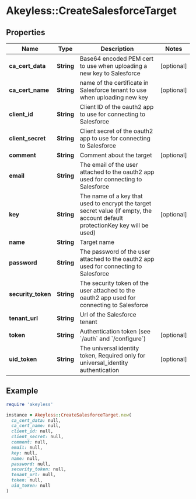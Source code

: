 # Akeyless::CreateSalesforceTarget

## Properties

| Name | Type | Description | Notes |
| ---- | ---- | ----------- | ----- |
| **ca_cert_data** | **String** | Base64 encoded PEM cert to use when uploading a new key to Salesforce | [optional] |
| **ca_cert_name** | **String** | name of the certificate in Salesforce tenant to use when uploading new key | [optional] |
| **client_id** | **String** | Client ID of the oauth2 app to use for connecting to Salesforce |  |
| **client_secret** | **String** | Client secret of the oauth2 app to use for connecting to Salesforce |  |
| **comment** | **String** | Comment about the target | [optional] |
| **email** | **String** | The email of the user attached to the oauth2 app used for connecting to Salesforce |  |
| **key** | **String** | The name of a key that used to encrypt the target secret value (if empty, the account default protectionKey key will be used) | [optional] |
| **name** | **String** | Target name |  |
| **password** | **String** | The password of the user attached to the oauth2 app used for connecting to Salesforce |  |
| **security_token** | **String** | The security token of the user attached to the oauth2 app used for connecting to Salesforce |  |
| **tenant_url** | **String** | Url of the Salesforce tenant |  |
| **token** | **String** | Authentication token (see &#x60;/auth&#x60; and &#x60;/configure&#x60;) | [optional] |
| **uid_token** | **String** | The universal identity token, Required only for universal_identity authentication | [optional] |

## Example

```ruby
require 'akeyless'

instance = Akeyless::CreateSalesforceTarget.new(
  ca_cert_data: null,
  ca_cert_name: null,
  client_id: null,
  client_secret: null,
  comment: null,
  email: null,
  key: null,
  name: null,
  password: null,
  security_token: null,
  tenant_url: null,
  token: null,
  uid_token: null
)
```

